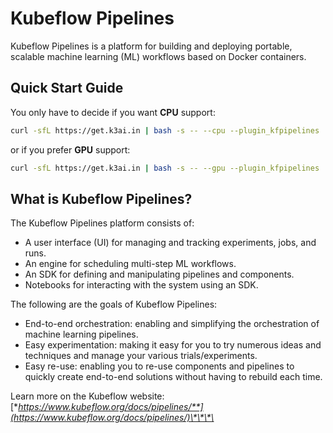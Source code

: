 # Kubeflow Pipelines

Kubeflow Pipelines is a platform for building and deploying portable, scalable machine learning \(ML\) workflows based on Docker containers.

## Quick Start Guide

You only have to decide if you want **CPU** support:

```bash
curl -sfL https://get.k3ai.in | bash -s -- --cpu --plugin_kfpipelines
```

or if you prefer **GPU** support:

```bash
curl -sfL https://get.k3ai.in | bash -s -- --gpu --plugin_kfpipelines
```

## What is Kubeflow Pipelines? <a id="what-is-kubeflow-pipelines"></a>

The Kubeflow Pipelines platform consists of:

* A user interface \(UI\) for managing and tracking experiments, jobs, and runs.
* An engine for scheduling multi-step ML workflows.
* An SDK for defining and manipulating pipelines and components.
* Notebooks for interacting with the system using an SDK.

The following are the goals of Kubeflow Pipelines:

* End-to-end orchestration: enabling and simplifying the orchestration of machine learning pipelines.
* Easy experimentation: making it easy for you to try numerous ideas and techniques and manage your various trials/experiments.
* Easy re-use: enabling you to re-use components and pipelines to quickly create end-to-end solutions without having to rebuild each time.

Learn more on the Kubeflow website: [**https://www.kubeflow.org/docs/pipelines/**](https://www.kubeflow.org/docs/pipelines/)\*\*\*\*

